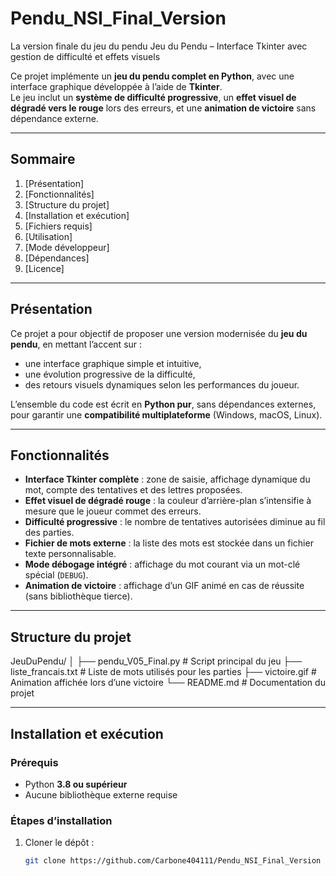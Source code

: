 # Pendu_NSI_Final_Version
La version finale du jeu du pendu 
 Jeu du Pendu – Interface Tkinter avec gestion de difficulté et effets visuels

Ce projet implémente un **jeu du pendu complet en Python**, avec une interface graphique développée à l’aide de **Tkinter**.  
Le jeu inclut un **système de difficulté progressive**, un **effet visuel de dégradé vers le rouge** lors des erreurs, et une **animation de victoire** sans dépendance externe.

---

## Sommaire

1. [Présentation]
2. [Fonctionnalités]
3. [Structure du projet] 
4. [Installation et exécution]
5. [Fichiers requis]
6. [Utilisation]
7. [Mode développeur]
8. [Dépendances]
9. [Licence]

---

## Présentation

Ce projet a pour objectif de proposer une version modernisée du **jeu du pendu**, en mettant l’accent sur :

- une interface graphique simple et intuitive,
- une évolution progressive de la difficulté,
- des retours visuels dynamiques selon les performances du joueur.

L’ensemble du code est écrit en **Python pur**, sans dépendances externes, pour garantir une **compatibilité multiplateforme** (Windows, macOS, Linux).

---

## Fonctionnalités

- **Interface Tkinter complète** : zone de saisie, affichage dynamique du mot, compte des tentatives et des lettres proposées.  
- **Effet visuel de dégradé rouge** : la couleur d’arrière-plan s’intensifie à mesure que le joueur commet des erreurs.  
- **Difficulté progressive** : le nombre de tentatives autorisées diminue au fil des parties.  
- **Fichier de mots externe** : la liste des mots est stockée dans un fichier texte personnalisable.  
- **Mode débogage intégré** : affichage du mot courant via un mot-clé spécial (`DEBUG`).  
- **Animation de victoire** : affichage d’un GIF animé en cas de réussite (sans bibliothèque tierce).  

---

## Structure du projet

JeuDuPendu/
│
├── pendu_V05_Final.py # Script principal du jeu
├── liste_francais.txt # Liste de mots utilisés pour les parties
├── victoire.gif # Animation affichée lors d’une victoire
└── README.md # Documentation du projet

---

## Installation et exécution

### Prérequis

- Python **3.8 ou supérieur**
- Aucune bibliothèque externe requise

### Étapes d’installation

1. Cloner le dépôt :
   ```bash
   git clone https://github.com/Carbone404111/Pendu_NSI_Final_Version
